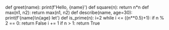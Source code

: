 def greet(name):
    print(f'Hello, {name}')
def square(n):
    return n*n
def max(n1, n2):
    return max(n1, n2)
def describe(name, age=30):
    print(f'{name}\n{age} let')
def is_prime(n):
    i=2
    while i <= ((n**0.5)+1):
        if n % 2 == 0:
            return False
        i += 1
    if n > 1:
        return True
